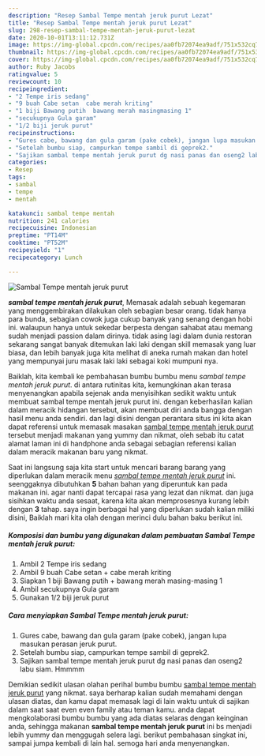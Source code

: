 ```yaml
---
description: "Resep Sambal Tempe mentah jeruk purut Lezat"
title: "Resep Sambal Tempe mentah jeruk purut Lezat"
slug: 298-resep-sambal-tempe-mentah-jeruk-purut-lezat
date: 2020-10-01T13:11:12.731Z
image: https://img-global.cpcdn.com/recipes/aa0fb72074ea9adf/751x532cq70/sambal-tempe-mentah-jeruk-purut-foto-resep-utama.jpg
thumbnail: https://img-global.cpcdn.com/recipes/aa0fb72074ea9adf/751x532cq70/sambal-tempe-mentah-jeruk-purut-foto-resep-utama.jpg
cover: https://img-global.cpcdn.com/recipes/aa0fb72074ea9adf/751x532cq70/sambal-tempe-mentah-jeruk-purut-foto-resep-utama.jpg
author: Ruby Jacobs
ratingvalue: 5
reviewcount: 10
recipeingredient:
- "2 Tempe iris sedang"
- "9 buah Cabe setan  cabe merah kriting"
- "1 biji Bawang putih  bawang merah masingmasing 1"
- "secukupnya Gula garam"
- "1/2 biji jeruk purut"
recipeinstructions:
- "Gures cabe, bawang dan gula garam (pake cobek), jangan lupa masukan perasan jeruk purut."
- "Setelah bumbu siap, campurkan tempe sambil di geprek2."
- "Sajikan sambal tempe mentah jeruk purut dg nasi panas dan oseng2 labu siam. Hmmmm"
categories:
- Resep
tags:
- sambal
- tempe
- mentah

katakunci: sambal tempe mentah 
nutrition: 241 calories
recipecuisine: Indonesian
preptime: "PT14M"
cooktime: "PT52M"
recipeyield: "1"
recipecategory: Lunch

---
```



![Sambal Tempe mentah jeruk purut](https://img-global.cpcdn.com/recipes/aa0fb72074ea9adf/751x532cq70/sambal-tempe-mentah-jeruk-purut-foto-resep-utama.jpg)

<b><i>sambal tempe mentah jeruk purut</i></b>, Memasak adalah sebuah kegemaran yang menggembirakan dilakukan oleh sebagian besar orang. tidak hanya para bunda, sebagian cowok juga cukup banyak yang senang dengan hobi ini. walaupun hanya untuk sekedar berpesta dengan sahabat atau memang sudah menjadi passion dalam dirinya. tidak asing lagi dalam dunia restoran sekarang sangat banyak ditemukan laki laki dengan skill memasak yang luar biasa, dan lebih banyak juga kita melihat di aneka rumah makan dan hotel yang mempunyai juru masak laki laki sebagai koki mumpuni nya.

Baiklah, kita kembali ke pembahasan bumbu bumbu menu <i>sambal tempe mentah jeruk purut</i>. di antara rutinitas kita, kemungkinan akan terasa menyenangkan apabila sejenak anda menyisihkan sedikit waktu untuk membuat sambal tempe mentah jeruk purut ini. dengan keberhasilan kalian dalam meracik hidangan tersebut, akan membuat diri anda bangga dengan hasil menu anda sendiri. dan lagi disini dengan perantara situs ini kita akan dapat referensi untuk memasak masakan <u>sambal tempe mentah jeruk purut</u> tersebut menjadi makanan yang yummy dan nikmat, oleh sebab itu catat alamat laman ini di handphone anda sebagai sebagian referensi kalian dalam meracik makanan baru yang nikmat.




Saat ini langsung saja kita start untuk mencari barang barang yang diperlukan dalam meracik menu <u><i>sambal tempe mentah jeruk purut</i></u> ini. seenggaknya dibutuhkan <b>5</b> bahan bahan yang diperuntuk kan pada makanan ini. agar nanti dapat tercapai rasa yang lezat dan nikmat. dan juga sisihkan waktu anda sesaat, karena kita akan memprosesnya kurang lebih dengan <b>3</b> tahap. saya ingin berbagai hal yang diperlukan sudah kalian miliki disini, Baiklah mari kita olah dengan merinci dulu bahan baku berikut ini.

<!--inarticleads1-->

##### Komposisi dan bumbu yang digunakan dalam pembuatan Sambal Tempe mentah jeruk purut:

1. Ambil 2 Tempe iris sedang
1. Ambil 9 buah Cabe setan + cabe merah kriting
1. Siapkan 1 biji Bawang putih + bawang merah masing-masing 1
1. Ambil secukupnya Gula garam
1. Gunakan 1/2 biji jeruk purut




<!--inarticleads2-->

##### Cara menyiapkan Sambal Tempe mentah jeruk purut:

1. Gures cabe, bawang dan gula garam (pake cobek), jangan lupa masukan perasan jeruk purut.
1. Setelah bumbu siap, campurkan tempe sambil di geprek2.
1. Sajikan sambal tempe mentah jeruk purut dg nasi panas dan oseng2 labu siam. Hmmmm




Demikian sedikit ulasan olahan perihal bumbu bumbu <u>sambal tempe mentah jeruk purut</u> yang nikmat. saya berharap kalian sudah memahami dengan ulasan diatas, dan kamu dapat memasak lagi di lain waktu untuk di sajikan dalam saat saat even even family atau teman kamu. anda dapat mengkolaborasi bumbu bumbu yang ada diatas selaras dengan keinginan anda, sehingga makanan <b>sambal tempe mentah jeruk purut</b> ini bs menjadi lebih yummy dan menggugah selera lagi. berikut pembahasan singkat ini, sampai jumpa kembali di lain hal. semoga hari anda menyenangkan.
